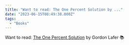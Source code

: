 ```yaml
---
title: "Want to read: The One Percent Solution by ..."
date: "2023-06-15T08:49:38.000Z"
tags: 
  - "Books"
---
```


Want to read: [The One Percent Solution](https://bookshop.org/a/21729/9781501703065) by Gordon Lafer 📚
